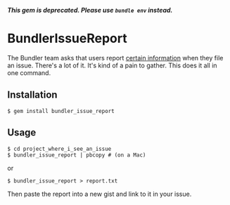 ***This gem is deprecated. Please use `bundle env` instead.***

# BundlerIssueReport

The Bundler team asks that users report [certain information][ISSUES.md] when
they file an issue.  There's a lot of it.  It's kind of a pain to gather.
This does it all in one command.

[ISSUES.md]: https://github.com/Peeja/pair_exchange/commit/bb6da645656c7be8c8a752eed4990e8541565eda


## Installation

    $ gem install bundler_issue_report

## Usage

    $ cd project_where_i_see_an_issue
    $ bundler_issue_report | pbcopy # (on a Mac)

or

    $ bundler_issue_report > report.txt

Then paste the report into a new gist and link to it in your issue.
